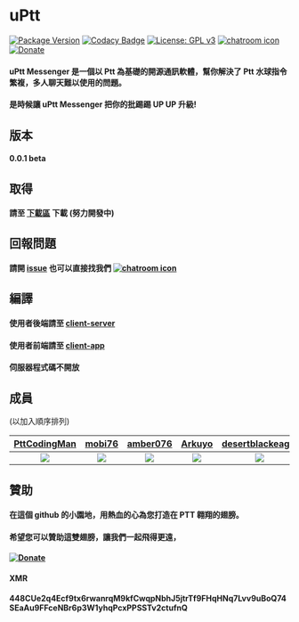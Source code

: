 # uPtt
[![Package Version](https://img.shields.io/pypi/v/uPTT.svg)](https://pypi.org/project/uPTT/)
[![Codacy Badge](https://api.codacy.com/project/badge/grade/4da1e92c94f2492588c20f8a8860383b)](https://www.codacy.com/app/Truth0906/uPTT)
[![License: GPL v3](https://img.shields.io/badge/License-GPLv3-blue.svg)](https://www.gnu.org/licenses/gpl-3.0)
[![chatroom icon](https://patrolavia.github.io/telegram-badge/chat.png)](https://t.me/uPtt_talk)
[![Donate](https://img.shields.io/badge/Donate-PayPal-green.svg)](http://paypal.me/CodingMan)

#### uPtt Messenger 是一個以 Ptt 為基礎的開源通訊軟體，幫你解決了 Ptt 水球指令繁複，多人聊天難以使用的問題。
#### 是時候讓 uPtt Messenger 把你的批踢踢 UP UP 升級!

## 版本
#### 0.0.1 beta

## 取得
#### 請至 [下載區](https://github.com/uPtt-team/uPtt/releases) 下載 (努力開發中)

## 回報問題
#### 請開 [issue](https://github.com/uPtt-team/uPtt/issues) 也可以直接找我們 [![chatroom icon](https://patrolavia.github.io/telegram-badge/chat.png)](https://t.me/uPtt_talk)

## 編譯
#### 使用者後端請至 [client-server](https://github.com/uPtt-messenger/client-server)
#### 使用者前端請至 [client-app](https://github.com/uPtt-messenger/client-app)
#### 伺服器程式碼不開放

## 成員
(以加入順序排列)  

| <a href="https://github.com/PttCodingMan" target="_blank">**PttCodingMan**</a> | <a href="https://github.com/mobi76" target="_blank">**mobi76**</a> | <a href="https://github.com/amber076" target="_blank">**amber076**</a> | <a href="https://github.com/Arkuyo" target="_blank">**Arkuyo**</a> | <a href="https://github.com/desertblackeagle" target="_blank">**desertblackeagle**</a> | <a href="https://github.com/eyes8168" target="_blank">**eyes8168**</a> | <a href="https://github.com/eyes8168" target="_blank">**kailin319**</a> |
| :---: | :---: | :---: | :---: | :---: | :---: | :---: |
| [![](https://avatars2.githubusercontent.com/u/59732316?s=100)](https://github.com/PttCodingMan) | [![](https://avatars1.githubusercontent.com/u/13342737?s=100)](https://github.com/mobi76) | [![](https://avatars1.githubusercontent.com/u/59656236?s=100)](https://github.com/amber076) | [![](https://avatars1.githubusercontent.com/u/37679089?s=100)](https://github.com/Arkuyo) | [![](https://avatars1.githubusercontent.com/u/5162952?s=100)](https://github.com/desertblackeagle) | [![](https://avatars1.githubusercontent.com/u/36183322?s=100)](https://github.com/eyes8168) | [![](https://avatars1.githubusercontent.com/u/63843482?s=100)](https://github.com/kailin319) |

## 贊助
#### 在這個 github 的小園地，用熱血的心為您打造在 PTT 翱翔的翅膀。
#### 希望您可以贊助這雙翅膀，讓我們一起飛得更遠，
####
#### [![Donate](https://img.shields.io/badge/Donate-PayPal-green.svg)](http://paypal.me/CodingMan)
####
#### XMR
#### 448CUe2q4Ecf9tx6rwanrqM9kfCwqpNbhJ5jtrTf9FHqHNq7Lvv9uBoQ74SEaAu9FFceNBr6p3W1yhqPcxPPSSTv2ctufnQ
